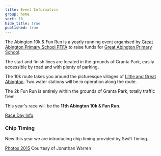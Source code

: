 ```yaml
---
title: Event Information
group: home
sort: 10
hide_title: true
published: true
---
```


<div class="col-2-3" markdown="1">

The Abington 10k &amp; Fun Run is a yearly running event organised by [Great Abington Primary School PTFA](http://www.greatabingtonprimaryschool.co.uk/pta.asp) to raise funds for [Great Abington Primary School](https://Twitter.com/GA_Primary).

The start and finish lines are located in the grounds of Granta Park, easily accessible by road and with plenty of parking.

The 10k route takes you around the picturesque villages of [Little and Great Abington](http://www.theabingtons.org.uk/). Two water stations will be in operation along the route.

The 2k Fun Run is entirely within the grounds of Granta Park, totally traffic free!

This year's race will be the **11th Abington 10k &amp; Fun Run**.

<div class="registration-link registration-link-online">
  <a href="/assets/race_day_info.pdf">Race Day Info</a>
</div>

</div>

<div class="col-1-3" markdown="1">

### Chip Timing

New this year we are introducing chip timing provided by Swift Timing.







[Photos 2015](https://goo.gl/photos/DNqvmDQtwK4n6L2r7) Courtesy of Jonathan Warren


</div>
